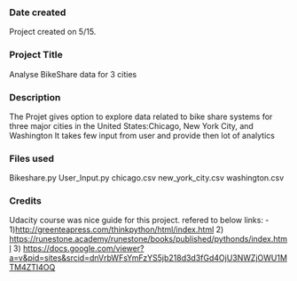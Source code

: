 ### Date created
Project created on 5/15.

### Project Title
Analyse BikeShare data for 3 cities

### Description
The Projet gives option to explore data related to bike share systems for three major cities in the United States:Chicago, New York City, and Washington
It takes few input from user and provide then lot of analytics

### Files used
Bikeshare.py
User_Input.py
chicago.csv
new_york_city.csv
washington.csv

### Credits
Udacity course was nice guide for this project.
refered to below links: -
1)http://greenteapress.com/thinkpython/html/index.html
2) https://runestone.academy/runestone/books/published/pythonds/index.html
3) https://docs.google.com/viewer?a=v&pid=sites&srcid=dnVrbWFsYmFzYS5jb218d3d3fGd4OjU3NWZjOWU1MTM4ZTI4OQ
